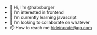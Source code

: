 - 👋 Hi, I’m @habsburger
- 👀 I’m interested in frontend
- 🌱 I’m currently learning javascript
- 💞️ I’m looking to collaborate on whatever
- 📫 How to reach me hideincode@qq.com

<!---
habsburger/habsburger is a ✨ special ✨ repository because its `README.md` (this file) appears on your GitHub profile.
You can click the Preview link to take a look at your changes.
--->
